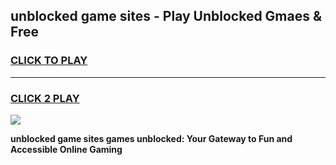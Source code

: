 
## unblocked game sites - Play Unblocked Gmaes & Free
<h3>
<a href="https://premium.freeplayer.one?title=unblocked_game_sites&ref=19F">CLICK TO PLAY</a></h3>
<hr>

<h3>
<a href="https://premium.freeplayer.one?title=unblocked_game_sites&ref=19F">CLICK 2 PLAY</a>
  
</h3>

<a href="https://premium.freeplayer.one?title=unblocked_game_sites&ref=19F/"><img src="https://clearcache.store/games.png"></a>


**unblocked game sites games unblocked: Your Gateway to Fun and Accessible Online Gaming**
